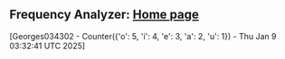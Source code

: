 
## Frequency Analyzer: <a href="https://georges034302.github.io/ppc-tester-action/"> Home page</a>

[Georges034302 - Counter({'o': 5, 'i': 4, 'e': 3, 'a': 2, 'u': 1}) - Thu Jan  9 03:32:41 UTC 2025]
